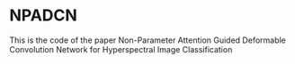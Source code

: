 # NPADCN
This is the code of the paper Non-Parameter Attention Guided Deformable Convolution Network for Hyperspectral Image Classification
